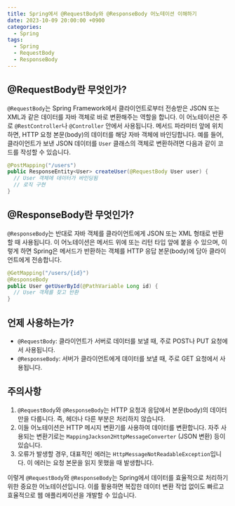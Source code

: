 ```yaml
---
title: Spring에서 @RequestBody와 @ResponseBody 어노테이션 이해하기
date: 2023-10-09 20:00:00 +0900
categories:
  - Spring
tags:
  - Spring
  - RequestBody
  - ResponseBody
---
```

## @RequestBody란 무엇인가?

`@RequestBody`는 Spring Framework에서 클라이언트로부터 전송받은 JSON 또는 XML과 같은 데이터를 자바 객체로 바로 변환해주는 역할을 합니다. 이 어노테이션은 주로 `@RestController`나 `@Controller` 안에서 사용됩니다. 메서드 파라미터 앞에 위치하면, HTTP 요청 본문(body)의 데이터를 해당 자바 객체에 바인딩합니다. 예를 들어, 클라이언트가 보낸 JSON 데이터를 `User` 클래스의 객체로 변환하려면 다음과 같이 코드를 작성할 수 있습니다.

```java
@PostMapping("/users")
public ResponseEntity<User> createUser(@RequestBody User user) {
  // User 객체에 데이터가 바인딩됨
  // 로직 구현
}
```

## @ResponseBody란 무엇인가?

`@ResponseBody`는 반대로 자바 객체를 클라이언트에게 JSON 또는 XML 형태로 반환할 때 사용됩니다. 이 어노테이션은 메서드 위에 또는 리턴 타입 앞에 붙을 수 있으며, 이렇게 하면 Spring은 메서드가 반환하는 객체를 HTTP 응답 본문(body)에 담아 클라이언트에게 전송합니다.

```java
@GetMapping("/users/{id}")
@ResponseBody
public User getUserById(@PathVariable Long id) {
  // User 객체를 찾고 반환
}
```

## 언제 사용하는가?

- `@RequestBody`: 클라이언트가 서버로 데이터를 보낼 때, 주로 POST나 PUT 요청에서 사용됩니다.
- `@ResponseBody`: 서버가 클라이언트에게 데이터를 보낼 때, 주로 GET 요청에서 사용됩니다.

## 주의사항

1. `@RequestBody`와 `@ResponseBody`는 HTTP 요청과 응답에서 본문(body)의 데이터만을 다룹니다. 즉, 헤더나 다른 부분은 처리하지 않습니다.
2. 이들 어노테이션은 HTTP 메시지 변환기를 사용하여 데이터를 변환합니다. 자주 사용되는 변환기로는 `MappingJackson2HttpMessageConverter` (JSON 변환) 등이 있습니다.
3. 오류가 발생할 경우, 대표적인 에러는 `HttpMessageNotReadableException`입니다. 이 에러는 요청 본문을 읽지 못했을 때 발생합니다.

이렇게 `@RequestBody`와 `@ResponseBody`는 Spring에서 데이터를 효율적으로 처리하기 위한 중요한 어노테이션입니다. 이를 활용하면 복잡한 데이터 변환 작업 없이도 빠르고 효율적으로 웹 애플리케이션을 개발할 수 있습니다.